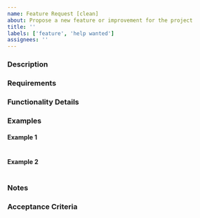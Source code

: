 ```yaml
---
name: Feature Request [clean]
about: Propose a new feature or improvement for the project
title: ''
labels: ['feature', 'help wanted']
assignees: ''
---
```


### Description

### Requirements

### Functionality Details

### Examples

#### Example 1

```javascript

```

#### Example 2

```javascript

```

### Notes

### Acceptance Criteria

